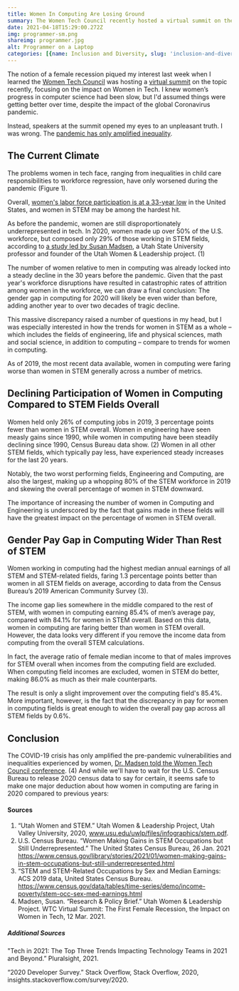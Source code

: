 ```yaml
---
title: Women In Computing Are Losing Ground
summary: The Women Tech Council recently hosted a virtual summit on the first female recession, which caught my attention because I assumed women’s progress in computer science had been improving. The information presented proved me horribly wrong.
date: 2021-04-18T15:29:00.272Z
img: programmer-sm.png
shareimg: programmer.jpg
alt: Programmer on a Laptop
categories: [{name: Inclusion and Diversity, slug: 'inclusion-and-diversity'}, {name: Industry, slug: industry}]
---
```



<p class="drop-cap">The notion of a female recession piqued my interest last week when I learned the <a href="https://www.womentechcouncil.com/" target="_blank" rel="noopener noreferrer">Women Tech Council</a> was hosting a <a href="https://www.womentechcouncil.com/first-female-recession/" target="_blank" rel="noopener noreferrer">virtual summit</a> on the topic recently, focusing on the impact on Women in Tech. I knew women’s progress in computer science had been slow, but I'd assumed things were getting better over time, despite the impact of the global  Coronavirus pandemic.</p>

Instead, speakers at the summit opened my eyes to an unpleasant truth. I was wrong. The <a href="https://www.womentechcouncil.com/impact-report/" target="_blank" rel="noopener noreferrer">pandemic has only amplified inequality</a>.

## The Current Climate

The problems women in tech face, ranging from inequalities in child care responsibilities to workforce regression, have only worsened during the pandemic (Figure 1).

<post-image src="/figure-1.jpg" alt="The pandemic has worsened inequalities experienced by women" caption="Figure 1. The pandemic has worsened inequalities experienced by women"></post-image>

Overall, <a href="https://www.cnbc.com/2021/02/08/womens-labor-force-participation-rate-hit-33-year-low-in-january-2021.html" target="_blank" rel="noopener noreferrer">women's labor force participation is at a 33-year low</a> in the United States, and women in STEM may be among the hardest hit.

As before the pandemic, women are still disproportionately underrepresented in tech. In 2020, women made up over 50% of the U.S. workforce, but composed only 29% of those working in STEM fields, according to <a href="https://uwhr.utah.edu/utah-women-and-stem/" target="_blank" rel="noopener noreferrer">a study led by Susan Madsen</a>, a Utah State University professor and founder of the Utah Women & Leadership project. (1)

The number of women relative to men in computing was already locked into a steady decline in the 30 years before the pandemic. Given that the past year's workforce disruptions have resulted in catastrophic rates of attrition among women in the workforce, we can draw a final conclusion: The gender gap in computing for 2020 will likely be even wider than before, adding another year to over two decades of tragic decline.

This massive discrepancy raised a number of questions in my head, but I was especially interested in how the trends for women in STEM as a whole – which includes the fields of engineering, life and physical sciences, math and social science, in addition to computing – compare to trends for women in computing.

As of 2019, the most recent data available, women in computing were faring worse than women in STEM generally across a number of metrics.

## Declining Participation of Women in Computing Compared to STEM Fields Overall

Women held only 26% of computing jobs in 2019, 3 percentage points fewer than women in STEM overall. Women in engineering have seen measly gains since 1990, while women in computing have been steadily declining since 1990, Census Bureau data show. (2) Women in all other STEM fields, which typically pay less, have experienced steady increases for the last 20 years.

<post-image src="/women-in-stem-graph.jpg" alt="Percentage of Women in STEM Jobs from 1970-2019"></post-image>

Notably, the two worst performing fields, Engineering and Computing, are also the largest, making up a whopping 80% of the STEM workforce in 2019 and skewing the overall percentage of women in STEM downward.

The importance of increasing the number of women in Computing and Engineering is underscored by the fact that gains made in these fields will have the greatest impact on the percentage of women in STEM overall.

## Gender Pay Gap in Computing Wider Than Rest of STEM

Women working in computing had the highest median annual earnings of all STEM and STEM-related fields, faring 1.3 percentage points better than women in all STEM fields on average, according to data from the Census Bureau’s 2019 American Community Survey (3).

The income gap lies somewhere in the middle compared to the rest of STEM, with women in computing earning 85.4% of men’s average pay, compared with 84.1% for women in STEM overall. Based on this data, women in computing are faring better than women in STEM overall. However, the data looks very different if you remove the income data from computing from the overall STEM calculations.

<pull-quote alignment="full">
  <template #content>More important, however, is the fact that the discrepancy in pay for women in computing fields is great enough to widen the overall pay gap across all STEM fields by 0.6 percentage points.</template>
</pull-quote>

In fact, the average ratio of female median income to that of males improves for STEM overall when incomes from the computing field are excluded. When computing field incomes are excluded, women in STEM do better, making 86.0% as much as their male counterparts.

The result is only a slight improvement over the computing field's 85.4%. More important, however, is the fact that the discrepancy in pay for women in computing fields is great enough to widen the overall pay gap across all STEM fields by 0.6%.

## Conclusion

The COVID-19 crisis has only amplified the pre-pandemic vulnerabilities and inequalities experienced by women, <a href="https://www.womentechcouncil.com/first-female-recession/" target="_blank" rel="noopener noreferrer">Dr. Madsen told the Women Tech Council conference</a>. (4) And while we'll have to wait for the U.S. Census Bureau to release 2020 census data to say for certain, it seems safe to make one major deduction about how women in computing are faring in 2020 compared to previous years:

<pull-quote alignment="full">
  <template #content>The gender gap in computing for 2020 will likely be even wider than before, adding another year to over two decades worth of tragic decline.</template>
</pull-quote>

#### Sources

1. “Utah Women and STEM.” Utah Women & Leadership Project, Utah Valley University, 2020, www.usu.edu/uwlp/files/infographics/stem.pdf.
2. U.S. Census Bureau. “Women Making Gains in STEM Occupations but Still Underrepresented.” The United States Census Bureau, 26 Jan. 2021 https://www.census.gov/library/stories/2021/01/women-making-gains-in-stem-occupations-but-still-underrepresented.html
3. “STEM and STEM-Related Occupations by Sex and Median Earnings: ACS 2019 data, United States Census Bureau. https://www.census.gov/data/tables/time-series/demo/income-poverty/stem-occ-sex-med-earnings.html
4. Madsen, Susan. “Research & Policy Brief.” Utah Women & Leadership Project. WTC Virtual Summit: The First Female Recession, the Impact on Women in Tech, 12 Mar. 2021.

##### Additional Sources

"Tech in 2021: The Top Three Trends Impacting Technology Teams in 2021 and Beyond.” Pluralsight, 2021.

“2020 Developer Survey.” Stack Overflow, Stack Overflow, 2020, insights.stackoverflow.com/survey/2020.
